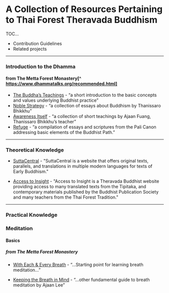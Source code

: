 # A Collection of Resources Pertaining to Thai Forest Theravada Buddhism

TOC...
- Contribution Guidelines
- Related projects

---

### Introduction to the Dhamma
#### from The Metta Forest Monastery[^ https://www.dhammatalks.org/recommended.html]
- [The Buddha’s Teachings](https://www.dhammatalks.org/ebook_index.html#BuddhasTeachings) - “a short introduction to the basic concepts and values underlying Buddhist practice”
- [Noble Strategy](https://www.dhammatalks.org/ebook_index.html#noblestrategy) - “a collection of essays about Buddhism by Thanissaro Bhikkhu”
- [Awareness Itself](https://www.dhammatalks.org/ebook_index.html#awarenessitself) - “a collection of short teachings by Ajaan Fuang, Thanissaro Bhikkhu’s teacher”
- [Refuge](https://www.dhammatalks.org/ebook_index.html#refuge) - “a compilation of essays and scriptures from the Pali Canon addressing basic elements of the Buddhist Path.”

---

### Theoretical Knowledge
- [SuttaCentral](https://suttacentral.net/) - "SuttaCentral is a website that offers original texts, parallels, and translations in multiple modern languages for texts of Early Buddhism."

- [Access to Insight](http://www.accesstoinsight.org/) - "Access to Insight is a Theravada Buddhist website providing access to many translated texts from the Tipitaka, and contemporary materials published by the Buddhist Publication Society and many teachers from the Thai Forest Tradition."

---

### Practical Knowledge

### Meditation
#### Basics

##### from The Metta Forest Monastery
- [With Each & Every Breath](https://www.dhammatalks.org/ebook_index.html#eachandeverybreath) - “…Starting point for learning breath meditation…”

- [Keeping the Breath in Mind](https://www.dhammatalks.org/ebook_index.html#keepingthebreath) - “…other fundamental guide to breath meditation by Ajaan Lee”
